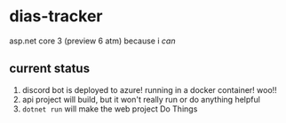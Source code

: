 # dias-tracker

asp.net core 3 (preview 6 atm)
because i _can_

## current status

1. discord bot is deployed to azure! running in a docker container! woo!!
2. api project will build, but it won't really run or do anything helpful
3. `dotnet run` will make the web project Do Things
